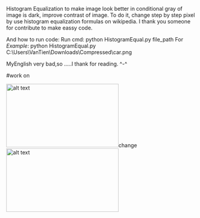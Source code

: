 Histogram Equalization to make image look better in conditional gray of image is dark, improve contrast of image. To do it, change step by step pixel by use histogram equalization formulas on wikipedia. I thank you someone for contribute to make eassy code.

And how to run code:
  Run cmd: python HistogramEqual.py file_path
  For *Example*: python HistogramEqual.py C:\Users\VanTien\Downloads\Compressed\car.png
  
  MyEnglish very bad,so .....I thank for reading. ^-^
  
  #work on 
  
<p><img src="https://user-images.githubusercontent.com/45195540/55923543-32160400-5c30-11e9-8628-7e021be717c1.png" alt="alt text" width="300" height="169">change<img src="https://user-images.githubusercontent.com/45195540/55923961-1c094300-5c32-11e9-8847-d413f834c773.jpg" alt="alt text" width="300" height="169"> </p>
